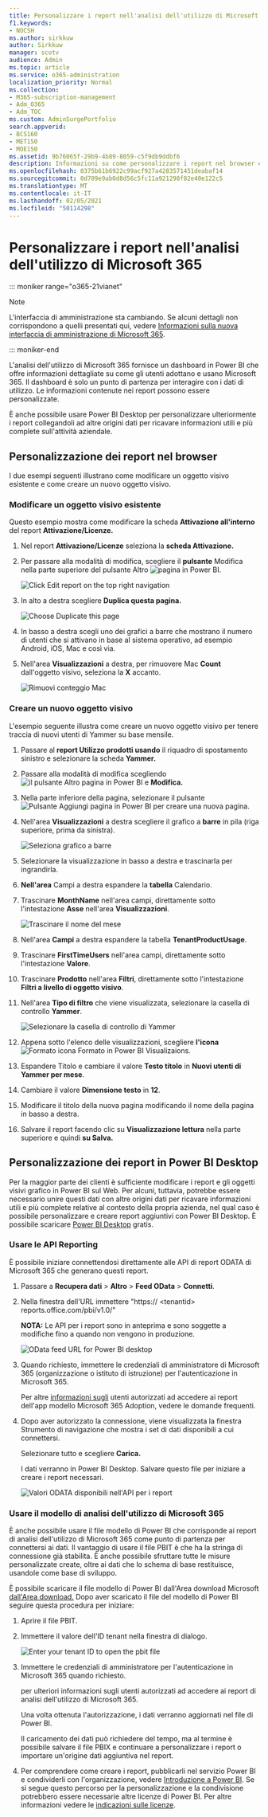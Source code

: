 ```yaml
---
title: Personalizzare i report nell'analisi dell'utilizzo di Microsoft 365
f1.keywords:
- NOCSH
ms.author: sirkkuw
author: Sirkkuw
manager: scotv
audience: Admin
ms.topic: article
ms.service: o365-administration
localization_priority: Normal
ms.collection:
- M365-subscription-management
- Adm_O365
- Adm_TOC
ms.custom: AdminSurgePortfolio
search.appverid:
- BCS160
- MET150
- MOE150
ms.assetid: 9b76065f-29b9-4b89-8059-c5f9db9ddbf6
description: Informazioni su come personalizzare i report nel browser e in Power BI Desktop.
ms.openlocfilehash: 0375b61b6922c99acf927a4283571451deabaf14
ms.sourcegitcommit: 0d709e9ab0d8d56c5fc11a921298f82e40e122c5
ms.translationtype: MT
ms.contentlocale: it-IT
ms.lasthandoff: 02/05/2021
ms.locfileid: "50114298"
---
```

# <a name="customize-the-reports-in-microsoft-365-usage-analytics"></a>Personalizzare i report nell'analisi dell'utilizzo di Microsoft 365

::: moniker range="o365-21vianet"

> [!NOTE]
> L'interfaccia di amministrazione sta cambiando. Se alcuni dettagli non corrispondono a quelli presentati qui, vedere [Informazioni sulla nuova interfaccia di amministrazione di Microsoft 365](https://docs.microsoft.com/microsoft-365/admin/microsoft-365-admin-center-preview?view=o365-21vianet&preserve-view=true).

::: moniker-end

L'analisi dell'utilizzo di Microsoft 365 fornisce un dashboard in Power BI che offre informazioni dettagliate su come gli utenti adottano e usano Microsoft 365. Il dashboard è solo un punto di partenza per interagire con i dati di utilizzo. Le informazioni contenute nei report possono essere personalizzate.
  
È anche possibile usare Power BI Desktop per personalizzare ulteriormente i report collegandoli ad altre origini dati per ricavare informazioni utili e più complete sull'attività aziendale.
  
## <a name="customizing-reports-in-the-browser"></a>Personalizzazione dei report nel browser

I due esempi seguenti illustrano come modificare un oggetto visivo esistente e come creare un nuovo oggetto visivo.
  
### <a name="modify-an-existing-visual"></a>Modificare un oggetto visivo esistente

Questo esempio mostra come modificare la scheda **Attivazione all'interno** del report **Attivazione/Licenze.** 
  
1. Nel report **Attivazione/Licenze** seleziona la **scheda Attivazione.**
    
2. Per passare alla modalità di modifica, scegliere il **pulsante** Modifica nella parte superiore del pulsante Altro ![ pagina in Power ](../../media/d8da3c19-3f2d-4bf6-811e-faa804f74770.png) BI. 
    
    ![Click Edit report on the top right navigation](../../media/e2c16663-1fbd-4d7f-887c-0cbb891d3b3d.png)
  
3. In alto a destra scegliere **Duplica questa pagina.**
    
    ![Choose Duplicate this page](../../media/b2d18dcd-6b82-4ce7-ab79-1b24e3721309.png)
  
4. In basso a destra scegli uno dei grafici a barre che mostrano il numero di utenti che si attivano in base al sistema operativo, ad esempio Android, iOS, Mac e così via.
    
5. Nell'area **Visualizzazioni** a destra, per rimuovere Mac **Count** dall'oggetto visivo, seleziona la **X** accanto.

    ![Rimuovi conteggio Mac](../../media/ce3d8358-df57-4f64-bd25-ac5be7fc8713.png)    
    
### <a name="create-a-new-visual"></a>Creare un nuovo oggetto visivo

L'esempio seguente illustra come creare un nuovo oggetto visivo per tenere traccia di nuovi utenti di Yammer su base mensile.
  
1. Passare al **report Utilizzo prodotti usando** il riquadro di spostamento sinistro e selezionare la scheda **Yammer.**
    
2. Passare alla modalità di modifica scegliendo ![ il pulsante Altro pagina in Power BI e ](../../media/d8da3c19-3f2d-4bf6-811e-faa804f74770.png) **Modifica.** 
    
3. Nella parte inferiore della pagina, selezionare il pulsante ![Pulsante Aggiungi pagina in Power BI](../../media/d3b8c117-17d4-4f53-b078-8fefc2155b24.png) per creare una nuova pagina.
  
4. Nell'area **Visualizzazioni** a destra scegliere il grafico a **barre** in pila (riga superiore, prima da sinistra).

    ![Seleziona grafico a barre](../../media/214c3fed-6eae-43e6-83fb-708a2d74406e.png)
    
5. Selezionare la visualizzazione in basso a destra e trascinarla per ingrandirla.

6. **Nell'area** Campi a destra espandere la **tabella** Calendario.

7. Trascinare **MonthName** nell'area campi, direttamente sotto l'intestazione **Asse** nell'area **Visualizzazioni**.
 
    ![Trascinare il nome del mese](../../media/bff99987-8c4b-4618-89fd-47df557b0ed7.png)
    
8. Nell'area **Campi** a destra espandere la tabella **TenantProductUsage**.

9. Trascinare **FirstTimeUsers** nell'area campi, direttamente sotto l'intestazione **Valore**.

10. Trascinare **Prodotto** nell'area **Filtri**, direttamente sotto l'intestazione **Filtri a livello di oggetto visivo**.

11. Nell'area **Tipo di filtro** che viene visualizzata, selezionare la casella di controllo **Yammer**.

    ![Selezionare la casella di controllo di Yammer](../../media/82e99730-0de9-42da-928a-76aab0c3e609.png)
  
12. Appena sotto l'elenco delle visualizzazioni, scegliere **l'icona** ![ Formato icona Formato in Power BI Visualizaions. ](../../media/ee0602f3-3df5-4930-b862-db1d90ae4ae2.png)

13. Espandere Titolo e cambiare il valore **Testo titolo** in **Nuovi utenti di Yammer per mese**.
    
14. Cambiare il valore **Dimensione testo** in **12**.
    
15. Modificare il titolo della nuova pagina modificando il nome della pagina in basso a destra.

16.  Salvare il report facendo clic su **Visualizzazione lettura** nella parte superiore e quindi **su Salva.**
    
## <a name="customizing-the-reports-in-power-bi-desktop"></a>Personalizzazione dei report in Power BI Desktop

Per la maggior parte dei clienti è sufficiente modificare i report e gli oggetti visivi grafico in Power BI sul Web. Per alcuni, tuttavia, potrebbe essere necessario unire questi dati con altre origini dati per ricavare informazioni utili e più complete relative al contesto della propria azienda, nel qual caso è possibile personalizzare e creare report aggiuntivi con Power BI Desktop. È possibile scaricare [Power BI Desktop](https://go.microsoft.com/fwlink/p/?linkid=849797) gratis. 
  
### <a name="use-the-reporting-apis"></a>Usare le API Reporting

È possibile iniziare connettendosi direttamente alle API di report ODATA di Microsoft 365 che generano questi report.
  
1. Passare a **Recupera dati** \> **Altro** \> **Feed OData** \> **Connetti**.
    
2. Nella finestra dell'URL immettere "https:// <i></i> \<tenantid\> reports.office.com/pbi/v1.0/"
    
    **NOTA:** Le API per i report sono in anteprima e sono soggette a modifiche fino a quando non vengono in produzione. 
  
    ![OData feed URL for Power BI desktop](../../media/c0ef967e-a454-4eba-bc8e-61e113170053.png)
  
3. Quando richiesto, immettere le credenziali di amministratore di Microsoft 365 (organizzazione o istituto di istruzione) per l'autenticazione in Microsoft 365.
    
    Per altre [informazioni sugli](usage-analytics.md#faq) utenti autorizzati ad accedere ai report dell'app modello Microsoft 365 Adoption, vedere le domande frequenti. 
    
4. Dopo aver autorizzato la connessione, viene visualizzata la finestra Strumento di navigazione che mostra i set di dati disponibili a cui connettersi.
    
    Selezionare tutto e scegliere **Carica.**
    
    I dati verranno in Power BI Desktop. Salvare questo file per iniziare a creare i report necessari.
    
    ![Valori ODATA disponibili nell'API per i report](../../media/545b4d17-dbbd-4cfc-b75a-a8b27283d438.png)
  
### <a name="use-the-microsoft-365-usage-analytics-template"></a>Usare il modello di analisi dell'utilizzo di Microsoft 365

È anche possibile usare il file modello di Power BI che corrisponde ai report di analisi dell'utilizzo di Microsoft 365 come punto di partenza per connettersi ai dati. Il vantaggio di usare il file PBIT è che ha la stringa di connessione già stabilita. È anche possibile sfruttare tutte le misure personalizzate create, oltre ai dati che lo schema di base restituisce, usandole come base di sviluppo.
  
È possibile scaricare il file modello di Power BI dall'Area download Microsoft [dall'Area download.](https://download.microsoft.com/download/7/8/2/782ba8a7-8d89-4958-a315-dab04c3b620c/Microsoft%20365%20Usage%20Analytics.pbit) Dopo aver scaricato il file del modello di Power BI seguire questa procedura per iniziare:
  
1. Aprire il file PBIT.
    
2. Immettere il valore dell'ID tenant nella finestra di dialogo.
    
    ![Enter your tenant ID to open the pbit file](../../media/071ed0bf-8b9d-49c6-81fc-fd4c6cc85bd3.png)
  
3. Immettere le credenziali di amministratore per l'autenticazione in Microsoft 365 quando richiesto.
    
     per ulteriori informazioni sugli utenti autorizzati ad accedere ai report di analisi dell'utilizzo di Microsoft 365. 
    
    Una volta ottenuta l'autorizzazione, i dati verranno aggiornati nel file di Power BI.
    
    Il caricamento dei dati può richiedere del tempo, ma al termine è possibile salvare il file PBIX e continuare a personalizzare i report o importare un'origine dati aggiuntiva nel report.
    
4. Per comprendere come creare i report, pubblicarli nel servizio Power BI e condividerli con l'organizzazione, vedere [Introduzione a Power BI](https://go.microsoft.com/fwlink/?linkid=849802). Se si segue questo percorso per la personalizzazione e la condivisione potrebbero essere necessarie altre licenze di Power BI. Per altre informazioni vedere le [indicazioni sulle licenze](https://go.microsoft.com/fwlink/p/?linkid=849803). 
    

